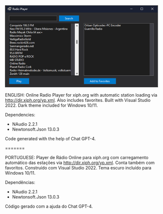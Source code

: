 ![Alt text](https://github.com/leonuck/xiph-player-for-windows/blob/master/xiph-player.png)

ENGLISH:
Online Radio Player for xiph.org with automatic station loading via http://dir.xiph.org/yp.xml.
Also includes favorites.
Built with Visual Studio 2022. Dark theme included for Windows 10/11.

Dependencies:
- NAudio 2.2.1
- Newtonsoft.Json 13.0.3

Code generated with the help of Chat GPT-4.

=======

PORTUGUESE:
Player de Rádio Online para xiph.org com carregamento automático das estações via http://dir.xiph.org/yp.xml.
Conta também com favoritos. Construído com Visual Studio 2022.
Tema escuro incluído para Windows 10/11.

Dependências:
- NAudio 2.2.1
- Newtonsoft.Json 13.0.3

Código gerado com a ajuda do Chat GPT-4.
